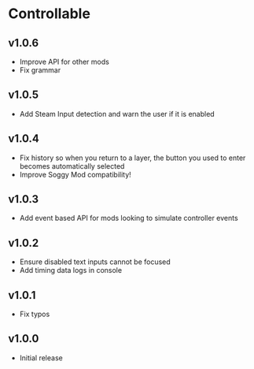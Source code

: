 # Controllable
## v1.0.6
- Improve API for other mods
- Fix grammar
## v1.0.5
- Add Steam Input detection and warn the user if it is enabled
## v1.0.4
- Fix history so when you return to a layer, the button you used to enter
becomes automatically selected
- Improve Soggy Mod compatibility!
## v1.0.3
- Add event based API for mods looking to simulate controller events
## v1.0.2
- Ensure disabled text inputs cannot be focused
- Add timing data logs in console
## v1.0.1
- Fix typos
## v1.0.0
- Initial release
